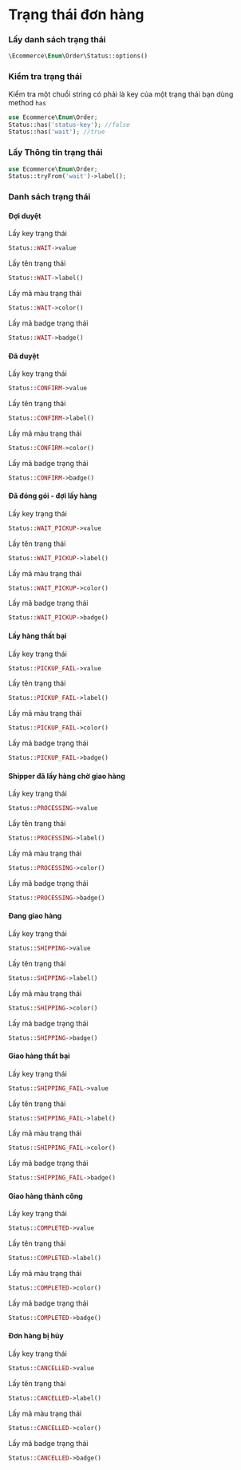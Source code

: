 # Trạng thái đơn hàng
### Lấy danh sách trạng thái
```php
\Ecommerce\Enum\Order\Status::options()
```
### Kiểm tra trạng thái
Kiểm tra một chuổi string có phải là key của một trạng thái bạn dùng method `has`

```php
use Ecommerce\Enum\Order;
Status::has('status-key'); //false
Status::has('wait'); //true
```
### Lấy Thông tin trạng thái

```php
use Ecommerce\Enum\Order;
Status::tryFrom('wait')->label();
```
### Danh sách trạng thái
#### Đợi duyệt
Lấy key trạng thái
```php
Status::WAIT->value
```
Lấy tên trạng thái
```php
Status::WAIT->label()
```

Lấy mã màu trạng thái
```php
Status::WAIT->color()
```

Lấy mã badge trạng thái
```php
Status::WAIT->badge()
```

#### Đã duyệt
Lấy key trạng thái
```php
Status::CONFIRM->value
```
Lấy tên trạng thái
```php
Status::CONFIRM->label()
```

Lấy mã màu trạng thái
```php
Status::CONFIRM->color()
```

Lấy mã badge trạng thái
```php
Status::CONFIRM->badge()
```

#### Đã đóng gói - đợi lấy hàng
Lấy key trạng thái
```php
Status::WAIT_PICKUP->value
```
Lấy tên trạng thái
```php
Status::WAIT_PICKUP->label()
```

Lấy mã màu trạng thái
```php
Status::WAIT_PICKUP->color()
```

Lấy mã badge trạng thái
```php
Status::WAIT_PICKUP->badge()
```

#### Lấy hàng thất bại
Lấy key trạng thái
```php
Status::PICKUP_FAIL->value
```
Lấy tên trạng thái
```php
Status::PICKUP_FAIL->label()
```

Lấy mã màu trạng thái
```php
Status::PICKUP_FAIL->color()
```

Lấy mã badge trạng thái
```php
Status::PICKUP_FAIL->badge()
```

#### Shipper đã lấy hàng chờ giao hàng
Lấy key trạng thái
```php
Status::PROCESSING->value
```
Lấy tên trạng thái
```php
Status::PROCESSING->label()
```

Lấy mã màu trạng thái
```php
Status::PROCESSING->color()
```

Lấy mã badge trạng thái
```php
Status::PROCESSING->badge()
```

#### Đang giao hàng
Lấy key trạng thái
```php
Status::SHIPPING->value
```
Lấy tên trạng thái
```php
Status::SHIPPING->label()
```

Lấy mã màu trạng thái
```php
Status::SHIPPING->color()
```

Lấy mã badge trạng thái
```php
Status::SHIPPING->badge()
```

#### Giao hàng thất bại
Lấy key trạng thái
```php
Status::SHIPPING_FAIL->value
```
Lấy tên trạng thái
```php
Status::SHIPPING_FAIL->label()
```

Lấy mã màu trạng thái
```php
Status::SHIPPING_FAIL->color()
```

Lấy mã badge trạng thái
```php
Status::SHIPPING_FAIL->badge()
```

#### Giao hàng thành công
Lấy key trạng thái
```php
Status::COMPLETED->value
```
Lấy tên trạng thái
```php
Status::COMPLETED->label()
```

Lấy mã màu trạng thái
```php
Status::COMPLETED->color()
```

Lấy mã badge trạng thái
```php
Status::COMPLETED->badge()
```

#### Đơn hàng bị hủy
Lấy key trạng thái
```php
Status::CANCELLED->value
```
Lấy tên trạng thái
```php
Status::CANCELLED->label()
```

Lấy mã màu trạng thái
```php
Status::CANCELLED->color()
```

Lấy mã badge trạng thái
```php
Status::CANCELLED->badge()
```